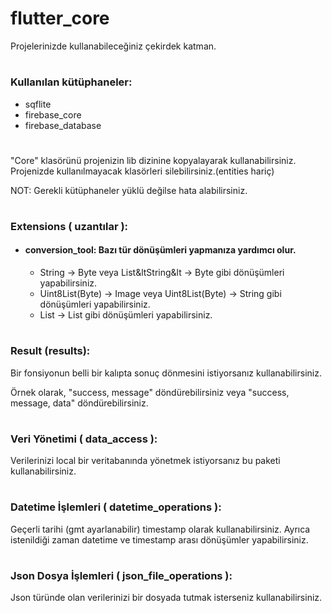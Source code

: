 # flutter_core
Projelerinizde kullanabileceğiniz çekirdek katman.
#
### Kullanılan kütüphaneler:
- sqflite
- firebase_core
- firebase_database
#
"Core" klasörünü projenizin lib dizinine kopyalayarak kullanabilirsiniz. Projenizde kullanılmayacak klasörleri silebilirsiniz.(entities hariç)

NOT: Gerekli kütüphaneler yüklü değilse hata alabilirsiniz.
#
### Extensions ( uzantılar ):
+ #### conversion_tool: Bazı tür dönüşümleri yapmanıza yardımcı olur.
  - String -> Byte veya List&ltString&lt -> Byte gibi dönüşümleri yapabilirsiniz.
  - Uint8List(Byte) -> Image veya Uint8List(Byte) -> String gibi dönüşümleri yapabilirsiniz.
  - List<IBaseEntity> -> List<Map> gibi dönüşümleri yapabilirsiniz.
#
### Result (results):
Bir fonsiyonun belli bir kalıpta sonuç dönmesini istiyorsanız kullanabilirsiniz. 

Örnek olarak, "success, message" döndürebilirsiniz veya "success, message, data" döndürebilirsiniz.
#
### Veri Yönetimi ( data_access ):
Verilerinizi local bir veritabanında yönetmek istiyorsanız bu paketi kullanabilirsiniz.
#
### Datetime İşlemleri ( datetime_operations ):
Geçerli tarihi (gmt ayarlanabilir) timestamp olarak kullanabilirsiniz. Ayrıca istenildiği zaman datetime ve timestamp arası dönüşümler yapabilirsiniz.
#
### Json Dosya İşlemleri ( json_file_operations ):
Json türünde olan verilerinizi bir dosyada tutmak isterseniz kullanabilirsiniz.
#



